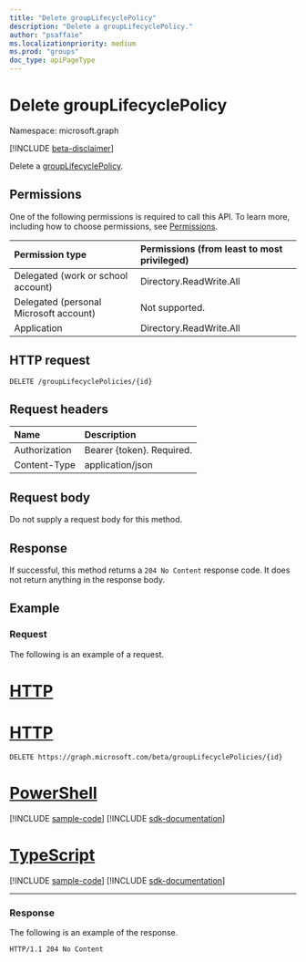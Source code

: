 ```yaml
---
title: "Delete groupLifecyclePolicy"
description: "Delete a groupLifecyclePolicy."
author: "psaffaie"
ms.localizationpriority: medium
ms.prod: "groups"
doc_type: apiPageType
---
```


# Delete groupLifecyclePolicy

Namespace: microsoft.graph

[!INCLUDE [beta-disclaimer](../../includes/beta-disclaimer.md)]

Delete a [groupLifecyclePolicy](../resources/grouplifecyclepolicy.md).

## Permissions

One of the following permissions is required to call this API. To learn more, including how to choose permissions, see [Permissions](/graph/permissions-reference).

| Permission type                        | Permissions (from least to most privileged) |
| :------------------------------------- | :------------------------------------------ |
| Delegated (work or school account)     | Directory.ReadWrite.All                     |
| Delegated (personal Microsoft account) | Not supported.                              |
| Application                            | Directory.ReadWrite.All                     |

## HTTP request

<!-- { "blockType": "ignored" } -->

```http
DELETE /groupLifecyclePolicies/{id}
```

## Request headers

| Name          | Description               |
| :------------ | :------------------------ |
| Authorization | Bearer {token}. Required. |
| Content-Type  | application/json          |

## Request body

Do not supply a request body for this method.

## Response

If successful, this method returns a `204 No Content` response code. It does not return anything in the response body.

## Example

### Request

The following is an example of a request.

# [HTTP](#tab/http)

# [HTTP](#tab/http)
<!-- {
  "blockType": "request",
  "name": "delete_grouplifecyclepolicy"
}-->

```http
DELETE https://graph.microsoft.com/beta/groupLifecyclePolicies/{id}
```

# [PowerShell](#tab/powershell)
[!INCLUDE [sample-code](../includes/snippets/powershell/delete-grouplifecyclepolicy-powershell-snippets.md)]
[!INCLUDE [sdk-documentation](../includes/snippets/snippets-sdk-documentation-link.md)]

# [TypeScript](#tab/typescript)
[!INCLUDE [sample-code](../includes/snippets/typescript/delete-grouplifecyclepolicy-typescript-snippets.md)]
[!INCLUDE [sdk-documentation](../includes/snippets/snippets-sdk-documentation-link.md)]

---

### Response

The following is an example of the response.

<!-- {
  "blockType": "response",
  "truncated": true
} -->

```http
HTTP/1.1 204 No Content
```

<!-- uuid: 8fcb5dbc-d5aa-4681-8e31-b001d5168d79
2015-10-25 14:57:30 UTC -->
<!--
{
  "type": "#page.annotation",
  "description": "Delete groupLifecyclePolicy",
  "keywords": "",
  "section": "documentation",
  "tocPath": "",
  "suppressions": [
  ]
}
-->
